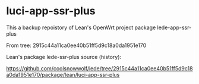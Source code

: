 # luci-app-ssr-plus

This a backup repoistory of Lean's OpenWrt project package lede-app-ssr-plus

From tree: 2915c44a11ca0ee40b51ff5d9c18a0da1951e170

Lean's package lede-ssr-plus source (history):

<https://github.com/coolsnowwolf/lede/tree/2915c44a11ca0ee40b51ff5d9c18a0da1951e170/package/lean/luci-app-ssr-plus>

